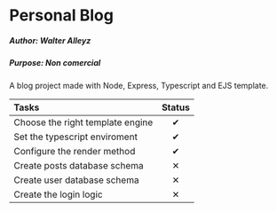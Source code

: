 # Personal Blog
##### Author: *Walter Alleyz*
##### Purpose: *Non comercial*

A blog project made with Node, Express, Typescript and EJS template.
<br />

| Tasks                            | Status   |
|:---------------------------------|:--------:|
| Choose the right template engine | &#10004; |
| Set the typescript enviroment    | &#10004; |
| Configure the render method      | &#10004; |
| Create posts database schema     | &#10005; |
| Create user database schema      | &#10005; |
| Create the login logic           | &#10005; |